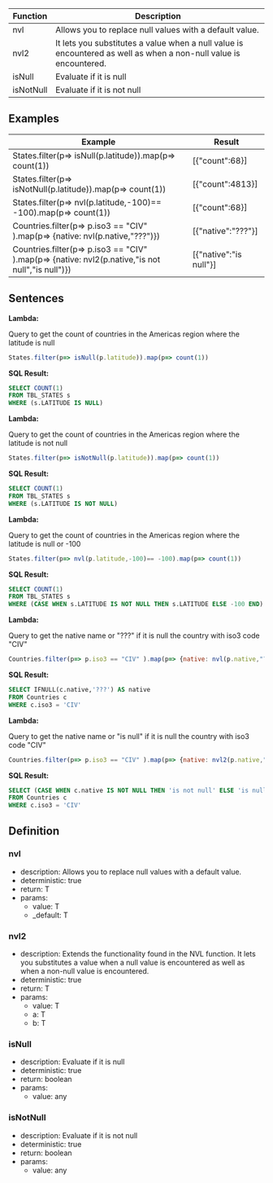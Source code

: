 |Function   |Description                                   						|
|-----------|---------------------------------------------------------|
|nvl				|Allows you to replace null values with a default value.	|
|nvl2				|It lets you substitutes a value when a null value is encountered as well as when a non-null value is encountered.|
|isNull			|Evaluate if it is null																		|
|isNotNull	|Evaluate if it is not null																|

## Examples

| Example                             																														| Result 								|
|-------------------------------------------------------------------------------------------------|-----------------------|
|States.filter(p=> isNull(p.latitude)).map(p=> count(1))																					|[{"count":68}]					|
|States.filter(p=> isNotNull(p.latitude)).map(p=> count(1))																				|[{"count":4813}]				|
|States.filter(p=> nvl(p.latitude,-100)== -100).map(p=> count(1))																	|[{"count":68}]					|
|Countries.filter(p=> p.iso3 == "CIV" ).map(p=> {native: nvl(p.native,"???")})										|[{"native":"???"}]			|
|Countries.filter(p=> p.iso3 == "CIV" ).map(p=> {native: nvl2(p.native,"is not null","is null")})	|[{"native":"is null"}]	|

## Sentences

**Lambda:**

Query to get the count of countries in the Americas region where the latitude is null

```js
States.filter(p=> isNull(p.latitude)).map(p=> count(1))
```

**SQL Result:**

```sql
SELECT COUNT(1) 
FROM TBL_STATES s  
WHERE (s.LATITUDE IS NULL) 
```

**Lambda:**

Query to get the count of countries in the Americas region where the latitude is not null

```js
States.filter(p=> isNotNull(p.latitude)).map(p=> count(1))
```

**SQL Result:**

```sql
SELECT COUNT(1) 
FROM TBL_STATES s  
WHERE (s.LATITUDE IS NOT NULL) 
```

**Lambda:**

Query to get the count of countries in the Americas region where the latitude is null or -100

```js
States.filter(p=> nvl(p.latitude,-100)== -100).map(p=> count(1))
```

**SQL Result:**

```sql
SELECT COUNT(1) 
FROM TBL_STATES s  
WHERE (CASE WHEN s.LATITUDE IS NOT NULL THEN s.LATITUDE ELSE -100 END) = -100 
```

**Lambda:**

Query to get the native name or "???" if it is null the country with iso3 code "CIV"

```js
Countries.filter(p=> p.iso3 == "CIV" ).map(p=> {native: nvl(p.native,"???")})
```

**SQL Result:**

```sql
SELECT IFNULL(c.native,'???') AS native 
FROM Countries c  
WHERE c.iso3 = 'CIV' 
```

**Lambda:**

Query to get the native name or "is null" if it is null the country with iso3 code "CIV"

```js
Countries.filter(p=> p.iso3 == "CIV" ).map(p=> {native: nvl2(p.native,"is not null","is null")})
```

**SQL Result:**

```sql
SELECT (CASE WHEN c.native IS NOT NULL THEN 'is not null' ELSE 'is null' END) AS native 
FROM Countries c  
WHERE c.iso3 = 'CIV' 
```

## Definition

### nvl

- description: Allows you to replace null values with a default value.
- deterministic: true
- return: T
- params:
	- value: T
	- _default: T

### nvl2

- description: Extends the functionality found in the NVL function. It lets you substitutes a value when a null value is encountered as well as when a non-null value is encountered.
- deterministic: true
- return: T
- params:
	- value: T
	- a: T
	- b: T

### isNull

- description: Evaluate if it is null
- deterministic: true
- return: boolean
- params:
	- value: any

### isNotNull

- description: Evaluate if it is not null
- deterministic: true
- return: boolean
- params:
	- value: any
